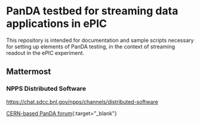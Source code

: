 # PanDA testbed for streaming data applications in ePIC

This repository is intended for documentation and sample scripts
necessary for setting up elements of PanDA testing, in the context
of streaming readout in the ePIC experiment.

## Mattermost

### NPPS Distributed Software
https://chat.sdcc.bnl.gov/npps/channels/distributed-software

[CERN-based PanDA forum](https://mattermost.web.cern.ch/panda/channels/town-square){:target="_blank"}


